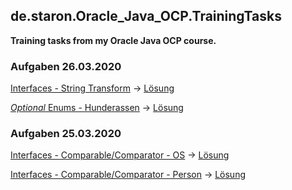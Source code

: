 ## de.staron.Oracle_Java_OCP.TrainingTasks
**Training tasks from my Oracle Java OCP course.**


### Aufgaben 26.03.2020
[Interfaces - String Transform](https://github.com/StarOnDavid/de.staron.Oracle_Java_OCP.TrainingTasks/blob/master/Aufgaben_Loesungen/Aufgabenstellungen/200326%20Interfaces%20-%20String%20Transform.md)
 -> [Lösung](https://github.com/StarOnDavid/de.staron.Oracle_Java_OCP.TrainingTasks/tree/master/Aufgaben_Loesungen/src_Loesungen/_200326_Interfaces_StringTransformation)

[*Optional* Enums - Hunderassen](https://github.com/StarOnDavid/de.staron.Oracle_Java_OCP.TrainingTasks/blob/master/Aufgaben_Loesungen/Aufgabenstellungen/200326%20Enums%20-%20Hunderassen.md)
 -> [Lösung](https://github.com/StarOnDavid/de.staron.Oracle_Java_OCP.TrainingTasks/tree/master/Aufgaben_Loesungen/src_Loesungen/_200326_Enums_Hunderassen)


### Aufgaben 25.03.2020

[Interfaces - Comparable/Comparator - OS](https://github.com/StarOnDavid/de.staron.Oracle_Java_OCP.TrainingTasks/blob/master/Aufgaben_Loesungen/Aufgabenstellungen/200325%20Interfaces%20-%20Comparable%20-%20Comparator%20-%20OS.md)
 -> [Lösung](https://github.com/StarOnDavid/de.staron.Oracle_Java_OCP.TrainingTasks/tree/master/Aufgaben_Loesungen/src_Loesungen/_200325_InterfacesComperableComperator_OS)

[Interfaces - Comparable/Comparator - Person](https://github.com/StarOnDavid/de.staron.Oracle_Java_OCP.TrainingTasks/blob/master/Aufgaben_Loesungen/Aufgabenstellungen/200325%20Interfaces%20-%20Comparable%20-%20Comparator%20-%20Person.md)
 -> [Lösung](https://github.com/StarOnDavid/de.staron.Oracle_Java_OCP.TrainingTasks/tree/master/Aufgaben_Loesungen/src_Loesungen/_200325_InterfaceCpmperableComperator_Person)



		
